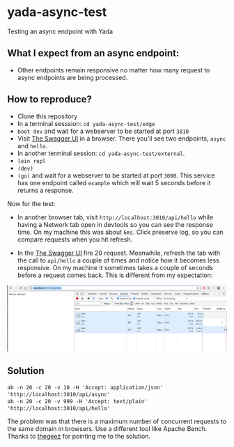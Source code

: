 # yada-async-test
Testing an async endpoint with Yada

## What I expect from an async endpoint:

* Other endpoints remain responsive no matter how many request to async endpoints are being processed.

## How to reproduce?

* Clone this repository
* In a terminal sesssion: `cd yada-async-test/edge`
* `boot dev` and wait for a webserver to be started at port `3010`
* Visit [The Swagger UI](http://localhost:3010/swagger/?url=http://localhost:3010/api/swagger.json#) in a browser. There you'll see two endpoints, `async` and `hello`.
* In another terminal session: `cd yada-async-test/external`.
* `lein repl`
* `(dev)`
* `(go)` and wait for a webserver to be started at port `3000`. This service has one endpoint called `example` which will wait 5 seconds before it returns a response.

Now for the test:

* In another browser tab, visit `http://localhost:3010/api/hello` while having a Network tab open in devtools so you can see the response time. On my machine this was about `6ms`. Click preserve log, so you can compare requests when you hit refresh.

* In the [The Swagger UI](http://localhost:3010/swagger/?url=http://localhost:3010/api/swagger.json) fire 20 request. Meanwhile, refresh the tab with the call to `api/hello` a couple of times and notice how it becomes less responsive. On my machine it sometimes takes a couple of seconds before a request comes back. This is different from my expectation:

![Hello Yada](yada-hello.png)

## Solution

    ab -n 20 -c 20 -v 10 -H 'Accept: application/json' 'http://localhost:3010/api/async'
    ab -n 20 -c 20 -v 999 -H 'Accept: text/plain' 'http://localhost:3010/api/hello'
    
The problem was that there is a maximum number of concurrent requests to the same
domain in browsers. Use a different tool like Apache Bench. Thanks
to [thegeez](https://github.com/thegeez) for pointing me to the
solution.
